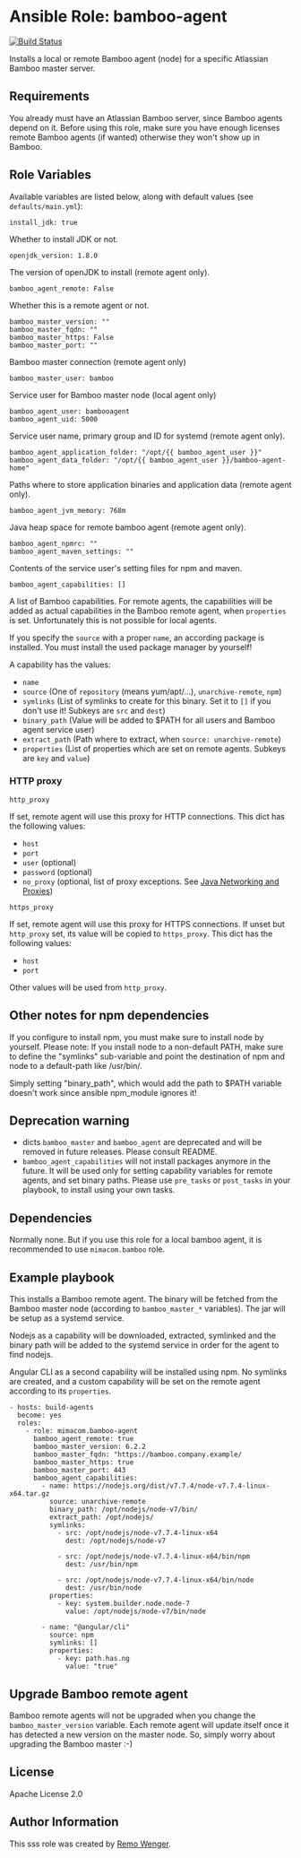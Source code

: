 # Ansible Role: bamboo-agent

[![Build Status](https://img.shields.io/travis/mimacom/ansible-role-bamboo-agent.svg)](https://travis-ci.org/mimacom/ansible-role-bamboo-agent)

Installs a local or remote Bamboo agent (node) for a specific Atlassian Bamboo
master server.

## Requirements

You already must have an Atlassian Bamboo server, since Bamboo agents depend on
it. Before using this role, make sure you have enough licenses remote Bamboo
agents (if wanted) otherwise they won't show up in Bamboo.

## Role Variables

Available variables are listed below, along with default values (see
`defaults/main.yml`):

    install_jdk: true

Whether to install JDK or not.

    openjdk_version: 1.8.0

The version of openJDK to install (remote agent only).

    bamboo_agent_remote: False

Whether this is a remote agent or not.

    bamboo_master_version: ""
    bamboo_master_fqdn: ""
    bamboo_master_https: False
    bamboo_master_port: ""

Bamboo master connection (remote agent only)

    bamboo_master_user: bamboo

Service user for Bamboo master node (local agent only)

    bamboo_agent_user: bambooagent
    bamboo_agent_uid: 5000

Service user name, primary group and ID for systemd (remote agent only).

    bamboo_agent_application_folder: "/opt/{{ bamboo_agent_user }}"
    bamboo_agent_data_folder: "/opt/{{ bamboo_agent_user }}/bamboo-agent-home"

Paths where to store application binaries and application data (remote agent
only).

    bamboo_agent_jvm_memory: 768m

Java heap space for remote bamboo agent (remote agent only).

    bamboo_agent_npmrc: ""
    bamboo_agent_maven_settings: ""

Contents of the service user's setting files for npm and maven.

    bamboo_agent_capabilities: []

A list of Bamboo capabilities. For remote agents, the capabilities will be added
as actual capabilities in the Bamboo remote agent, when `properties` is set.
Unfortunately this is not possible for local agents.

If you specify the `source` with a proper `name`, an according package is
installed. You must install the used package manager by yourself!

A capability has the values:

  - `name`
  - `source` (One of `repository` (means yum/apt/...), `unarchive-remote`, `npm`)
  - `symlinks` (List of symlinks to create for this binary. Set it to `[]` if
    you don't use it!  Subkeys are `src` and `dest`)
  - `binary_path` (Value will be added to $PATH for all users and Bamboo agent
    service user)
  - `extract_path` (Path where to extract, when `source: unarchive-remote`)
  - `properties` (List of properties which are set on remote agents. Subkeys are
    `key` and `value`)

### HTTP proxy

    http_proxy

If set, remote agent will use this proxy for HTTP connections. This dict has the
following values:

  - `host`
  - `port`
  - `user` (optional)
  - `password` (optional)
  - `no_proxy` (optional, list of proxy exceptions. See [Java Networking and Proxies](https://docs.oracle.com/javase/8/docs/technotes/guides/net/proxies.html))

```
https_proxy
```

If set, remote agent will use this proxy for HTTPS connections. If unset but
`http_proxy` set, its value will be copied to `https_proxy`. This dict has the
following values:

  - `host`
  - `port`

Other values will be used from `http_proxy`.

## Other notes for npm dependencies

If you configure to install npm, you must make sure to install node by
yourself. Please note: If you install node to a non-default PATH, make
sure to define the "symlinks" sub-variable and point the destination of
npm and node to a default-path like /usr/bin/.

Simply setting "binary_path", which would add the path to $PATH variable
doesn't work since ansible npm_module ignores it!

## Deprecation warning

  - dicts `bamboo_master` and `bamboo_agent` are deprecated and will be removed
    in future releases. Please consult README.
  - `bamboo_agent_capabilities` will not install packages anymore in the future.
    It will be used only for setting capability variables for remote agents, and
    set binary paths.
    Please use `pre_tasks` or `post_tasks` in your playbook, to install using
    your own tasks.

## Dependencies

Normally none. But if you use this role for a local bamboo agent, it is
recommended to use `mimacom.bamboo` role.

## Example playbook

This installs a Bamboo remote agent. The binary will be fetched from the Bamboo
master node (according to `bamboo_master_*` variables). The jar will be setup as
a systemd service.

Nodejs as a capability will be downloaded, extracted,
symlinked and the binary path will be added to the systemd service in order for
the agent to find nodejs.

Angular CLI as a second capability will be installed using npm. No symlinks are
created, and a custom capability will be set on the remote agent according to its
`properties`.

    - hosts: build-agents
      become: yes
      roles:
        - role: mimacom.bamboo-agent
          bamboo_agent_remote: true
          bamboo_master_version: 6.2.2
          bamboo_master_fqdn: "https://bamboo.company.example/
          bamboo_master_https: true
          bamboo_master_port: 443
          bamboo_agent_capabilities:
            - name: https://nodejs.org/dist/v7.7.4/node-v7.7.4-linux-x64.tar.gz
              source: unarchive-remote
              binary_path: /opt/nodejs/node-v7/bin/
              extract_path: /opt/nodejs/
              symlinks:
                - src: /opt/nodejs/node-v7.7.4-linux-x64
                  dest: /opt/nodejs/node-v7

                - src: /opt/nodejs/node-v7.7.4-linux-x64/bin/npm
                  dest: /usr/bin/npm

                - src: /opt/nodejs/node-v7.7.4-linux-x64/bin/node
                  dest: /usr/bin/node
              properties:
                - key: system.builder.node.node-7
                  value: /opt/nodejs/node-v7/bin/node

            - name: "@angular/cli"
              source: npm
              symlinks: []
              properties:
                - key: path.has.ng
                  value: "true"

## Upgrade Bamboo remote agent

Bamboo remote agents will not be upgraded when you change the
`bamboo_master_version` variable. Each remote agent will update itself once it
has detected a new version on the master node. So, simply worry about
upgrading the Bamboo master :-)

## License

Apache License 2.0

## Author Information

This sss role was created by [Remo Wenger](http://www.remowenger.ch).

